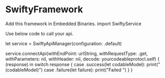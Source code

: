 # SwiftyFramework

Add this framework in Embedded Binaries. 
import SwiftyService

Use below code to call your api.

let service = SwiftyApiManager(configuration: .default)

 service.connectApi(withEndPoint: urlString, withRequestType: .get, withParameters: nil, withHeader: nil, decode: yourcodeableprotocl.self) { (response) in
            switch response {
                case .success(let codableModel):
                    print("\(codableModel)")
                case .failure(let failure):
                    print("Failed ")
            }
}



